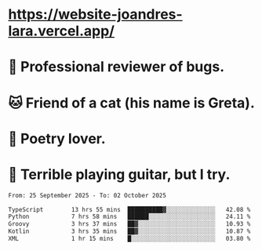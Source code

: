 # https://website-joandres-lara.vercel.app/
# 🐛 Professional reviewer of bugs.
# 🐱 Friend of a cat (his name is Greta).
# 📜 Poetry lover.
# 🎸 Terrible playing guitar, but I try.

<!--START_SECTION:waka-->

```txt
From: 25 September 2025 - To: 02 October 2025

TypeScript        13 hrs 55 mins  ██████████▓░░░░░░░░░░░░░░   42.08 %
Python            7 hrs 58 mins   ██████░░░░░░░░░░░░░░░░░░░   24.11 %
Groovy            3 hrs 37 mins   ██▓░░░░░░░░░░░░░░░░░░░░░░   10.93 %
Kotlin            3 hrs 35 mins   ██▓░░░░░░░░░░░░░░░░░░░░░░   10.87 %
XML               1 hr 15 mins    █░░░░░░░░░░░░░░░░░░░░░░░░   03.80 %
```

<!--END_SECTION:waka-->
